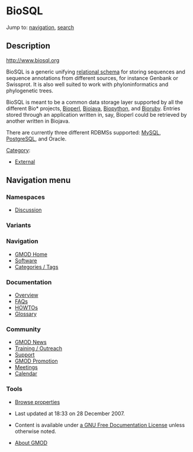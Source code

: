



<span id="top"></span>




# <span dir="auto">BioSQL</span>






Jump to: [navigation](#mw-navigation), [search](#p-search)


## <span id="Description" class="mw-headline">Description</span>

<a href="http://www.biosql.org" class="external free"
rel="nofollow">http://www.biosql.org</a>

BioSQL is a generic unifying [relational
schema](Glossary#Schema "Glossary") for storing sequences and sequence
annotations from different sources, for instance Genbank or Swissprot.
It is also well suited to work with phyloninformatics and phylogenetic
trees.

BioSQL is meant to be a common data storage layer supported by all the
different Bio\* projects,
<a href="http://bioperl.org" class="external text"
rel="nofollow">Bioperl</a>,
<a href="http://biojava.org" class="external text"
rel="nofollow">Biojava</a>,
<a href="http://biopython.org" class="external text"
rel="nofollow">Biopython</a>, and
<a href="http://bioruby.org" class="external text"
rel="nofollow">Bioruby</a>. Entries stored through an application
written in, say, Bioperl could be retrieved by another written in
Biojava.

There are currently three different RDBMSs supported:
[MySQL](MySQL "MySQL"), [PostgreSQL](PostgreSQL "PostgreSQL"), and
Oracle.




[Category](Special%3ACategories "Special%3ACategories"):

- [External](Category%3AExternal "Category%3AExternal")






## Navigation menu



### Namespaces


- <span id="ca-talk"><a
  href="http://gmod.org/mediawiki/index.php?title=Talk:BioSQL&amp;action=edit&amp;redlink=1"
  accesskey="t"
  title="Discussion about the content page [t]">Discussion</a></span>


### 

### Variants[](#)








<a href="Main_Page"
style="background-image: url(../images/GMOD-cogs.png);"
title="Visit the main page"></a>


### Navigation



- <span id="n-GMOD-Home">[GMOD Home](Main_Page)</span>
- <span id="n-Software">[Software](GMOD_Components)</span>
- <span id="n-Categories-.2F-Tags">[Categories /
  Tags](Categories)</span>




### Documentation



- <span id="n-Overview">[Overview](Overview)</span>
- <span id="n-FAQs">[FAQs](Category%3AFAQ)</span>
- <span id="n-HOWTOs">[HOWTOs](Category%3AHOWTO)</span>
- <span id="n-Glossary">[Glossary](Glossary)</span>




### Community



- <span id="n-GMOD-News">[GMOD News](GMOD_News)</span>
- <span id="n-Training-.2F-Outreach">[Training /
  Outreach](Training_and_Outreach)</span>
- <span id="n-Support">[Support](Support)</span>
- <span id="n-GMOD-Promotion">[GMOD Promotion](GMOD_Promotion)</span>
- <span id="n-Meetings">[Meetings](Meetings)</span>
- <span id="n-Calendar">[Calendar](Calendar)</span>




### Tools

- <span id="t-smwbrowselink"><a href="Special%3ABrowse/BioSQL" rel="smw-browse">Browse properties</a></span>



- <span id="footer-info-lastmod">Last updated at 18:33 on 28 December
  2007.</span>
<!-- - <span id="footer-info-viewcount">49,411 page views.</span> -->
- <span id="footer-info-copyright">Content is available under
  <a href="http://www.gnu.org/licenses/fdl-1.3.html" class="external"
  rel="nofollow">a GNU Free Documentation License</a> unless otherwise
  noted.</span>

<!-- -->

- <span id="footer-places-about">[About
  GMOD](GMOD%3AAbout "GMOD%3AAbout")</span>

<!-- -->




